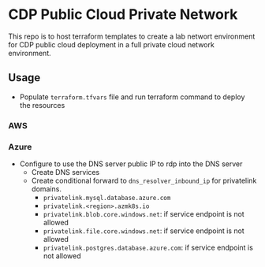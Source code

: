 # CDP Public Cloud Private Network

This repo is to host terraform templates to create a lab networt environment for CDP public cloud deployment in a full private cloud network environment.

## Usage
- Populate `terraform.tfvars` file and run terraform command to deploy the resources
### AWS
### Azure
- Configure to use the DNS server public IP to rdp into the DNS server
  - Create DNS services
  - Create conditional forward to `dns_resolver_inbound_ip` for privatelink domains.
    - `privatelink.mysql.database.azure.com`
    - `privatelink.<region>.azmk8s.io`
    - `privatelink.blob.core.windows.net`: if service endpoint is not allowed
    - `privatelink.file.core.windows.net`: if service endpoint is not allowed
    - `privatelink.postgres.database.azure.com`: if service endpoint is not allowed
